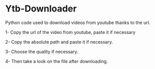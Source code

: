 # Ytb-Downloader
Python code used to download videos from youtube thanks to the url.

  1- Copy the url of the video from youtube, paste it if necessary

  2- Copy the absolute path and paste it if necessary.

  3- Choose the quality if necessary.

  4- Then take a look on the file after downloading.
